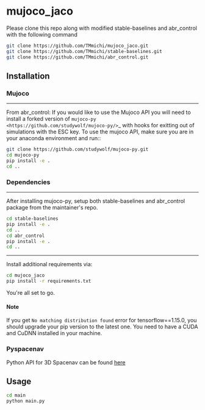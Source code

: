 # mujoco_jaco

Please clone this repo along with modified stable-baselines and abr_control with the following command

```bash
git clone https://github.com/TMmichi/mujoco_jaco.git
git clone https://github.com/TMmichi/stable-baselines.git
git clone https://github.com/TMmichi/abr_control.git
```

## Installation

### Mujoco

------
From abr_control:
If you would like to use the Mujoco API you will need to install a
forked version of `mujoco-py <https://github.com/studywolf/mujoco-py/>`_ with hooks for
exitting out of simulations with the ESC key. To use the mujoco API, make sure you are
in your anaconda environment and run::

```bash
git clone https://github.com/studywolf/mujoco-py.git
cd mujoco-py
pip install -e .
cd ..
```

### Dependencies
------
After installing mujoco-py, setup both stable-baselines and abr_control package from the maintainer's repo.
```bash
cd stable-baselines
pip install -e .
cd ..
cd abr_control
pip install -e .
cd ..
```

------
Install additional requirements via:

```bash
cd mujoco_jaco
pip install -r requirements.txt
```

You're all set to go.

#### Note

If you get `No matching distribution found` error for tensorflow==1.15.0, you should upgrade your pip version to the latest one.
You need to have a CUDA and CuDNN installed in your machine.

### Pyspacenav

Python API for 3D Spacenav can be found [here](https://github.com/mastersign/pyspacenav)

## Usage

```bash
cd main
python main.py
```
